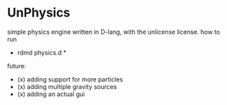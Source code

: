 # UnPhysics

simple physics engine written in D-lang, with the unlicense license.
how to run

* rdmd physics.d *

future:

* (x) adding support for more particles
* (x) adding multiple gravity sources
* (x) adding an actual gui
